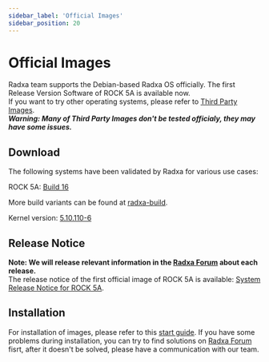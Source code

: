```yaml
---
sidebar_label: 'Official Images'
sidebar_position: 20
---
```


# Official Images

Radxa team supports the Debian-based Radxa OS officially. The first Release Version Software of ROCK 5A is available now.  
If you want to try other operating systems, please refer to [Third Party Images](../downloads/3rd-images).  
***Warning: Many of Third Party Images don't be tested officialy, they may have some issues.***

## Download

The following systems have been validated by Radxa for various use cases:  

ROCK 5A: [Build 16](https://github.com/radxa-build/rock-5a/releases/download/b16/rock-5a_debian_bullseye_kde_b16.img.xz)  

More build variants can be found at [radxa-build](https://github.com/radxa-build/).  

Kernel version: [5.10.110-6](https://github.com/radxa-pkg/linux-rockchip/releases/tag/5.10.110-6)  

## Release Notice

**Note: We will release relevant information in the [Radxa Forum](https://forum.radxa.com/) about each release.**  
The release notice of the first official image of ROCK 5A is available: 
[System Release Notice for ROCK 5A](https://forum.radxa.com/t/230428-system-release-notice-for-rock-5a/16275).  

## Installation

For installation of images, please refer to this [start guide](../getting-started). 
If you have some problems during installation, you can try to find solutions on [Radxa Forum](https://forum.radxa.com/) fisrt, 
after it doesn't be solved, please have a communication with our team. 
